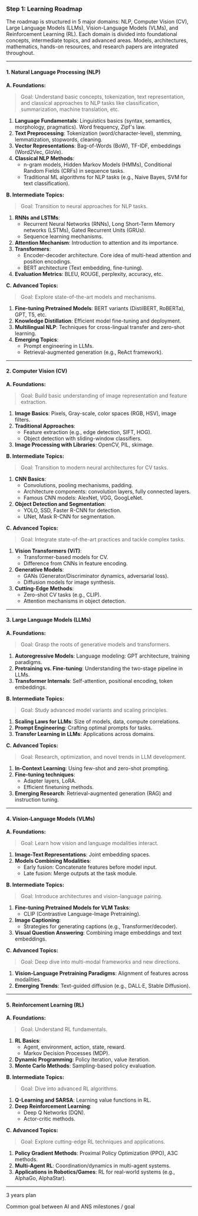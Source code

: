 
### **Step 1: Learning Roadmap**

The roadmap is structured in 5 major domains: NLP, Computer Vision (CV), Large Language Models (LLMs), Vision-Language Models (VLMs), and Reinforcement Learning (RL). Each domain is divided into foundational concepts, intermediate topics, and advanced areas. Models, architectures, mathematics, hands-on resources, and research papers are integrated throughout.

---

#### **1. Natural Language Processing (NLP)**

**A. Foundations:**  
> Goal: Understand basic concepts, tokenization, text representation, and classical approaches to NLP tasks like classification, summarization, machine translation, etc.

1. **Language Fundamentals**: Linguistics basics (syntax, semantics, morphology, pragmatics). Word frequency, Zipf's law.  
2. **Text Preprocessing**: Tokenization (word/character-level), stemming, lemmatization, stopwords, cleaning.  
3. **Vector Representations**: Bag-of-Words (BoW), TF-IDF, embeddings (Word2Vec, GloVe).  
4. **Classical NLP Methods**:  
    - n-gram models, Hidden Markov Models (HMMs), Conditional Random Fields (CRFs) in sequence tasks.  
    - Traditional ML algorithms for NLP tasks (e.g., Naive Bayes, SVM for text classification).

**B. Intermediate Topics:**  
> Goal: Transition to neural approaches for NLP tasks.

1. **RNNs and LSTMs**:  
    - Recurrent Neural Networks (RNNs), Long Short-Term Memory networks (LSTMs), Gated Recurrent Units (GRUs).  
    - Sequence learning mechanisms.  
2. **Attention Mechanism**: Introduction to attention and its importance.  
3. **Transformers**:  
    - Encoder-decoder architecture. Core idea of multi-head attention and position encodings.  
    - BERT architecture (Text embedding, fine-tuning).  
4. **Evaluation Metrics**: BLEU, ROUGE, perplexity, accuracy, etc.  

**C. Advanced Topics:**  
> Goal: Explore state-of-the-art models and mechanisms.  

1. **Fine-tuning Pretrained Models**: BERT variants (DistilBERT, RoBERTa), GPT, T5, etc.  
2. **Knowledge Distillation**: Efficient model fine-tuning and deployment.  
3. **Multilingual NLP**: Techniques for cross-lingual transfer and zero-shot learning.  
4. **Emerging Topics**:  
    - Prompt engineering in LLMs.  
    - Retrieval-augmented generation (e.g., ReAct framework).  

---
#### **2. Computer Vision (CV)**

**A. Foundations:**  
> Goal: Build basic understanding of image representation and feature extraction.

1. **Image Basics**: Pixels, Gray-scale, color spaces (RGB, HSV), image filters.  
2. **Traditional Approaches**:  
    - Feature extraction (e.g., edge detection, SIFT, HOG).  
    - Object detection with sliding-window classifiers.  
3. **Image Processing with Libraries**: OpenCV, PIL, skimage.  

**B. Intermediate Topics:**  
> Goal: Transition to modern neural architectures for CV tasks.

1. **CNN Basics**:  
    - Convolutions, pooling mechanisms, padding.  
    - Architecture components: convolution layers, fully connected layers.  
    - Famous CNN models: AlexNet, VGG, GoogLeNet.  
2. **Object Detection and Segmentation**:  
    - YOLO, SSD, Faster R-CNN for detection.  
    - UNet, Mask R-CNN for segmentation.  

**C. Advanced Topics:**  
> Goal: Integrate state-of-the-art practices and tackle complex tasks.

1. **Vision Transformers (ViT)**:  
    - Transformer-based models for CV.  
    - Difference from CNNs in feature encoding.  
2. **Generative Models**:  
    - GANs (Generator/Discriminator dynamics, adversarial loss).  
    - Diffusion models for image synthesis.  
3. **Cutting-Edge Methods**:  
    - Zero-shot CV tasks (e.g., CLIP).  
    - Attention mechanisms in object detection.

---
#### **3. Large Language Models (LLMs)**

**A. Foundations:**  
> Goal: Grasp the roots of generative models and transformers.

1. **Autoregressive Models**: Language modeling: GPT architecture, training paradigms.  
2. **Pretraining vs. Fine-tuning**: Understanding the two-stage pipeline in LLMs.  
3. **Transformer Internals**: Self-attention, positional encoding, token embeddings.  

**B. Intermediate Topics:**  
> Goal: Study advanced model variants and scaling principles.

1. **Scaling Laws for LLMs**: Size of models, data, compute correlations.  
2. **Prompt Engineering**: Crafting optimal prompts for tasks.  
3. **Transfer Learning in LLMs**: Applications across domains.  

**C. Advanced Topics:**  
> Goal: Research, optimization, and novel trends in LLM development.

1. **In-Context Learning**: Using few-shot and zero-shot prompting.  
2. **Fine-tuning techniques**:  
    - Adapter layers, LoRA.  
    - Efficient finetuning methods.  
3. **Emerging Research**: Retrieval-augmented generation (RAG) and instruction tuning.  

---

#### **4. Vision-Language Models (VLMs)**

**A. Foundations:**  
> Goal: Learn how vision and language modalities interact.

1. **Image-Text Representations**: Joint embedding spaces.  
2. **Models Combining Modalities**:  
    - Early fusion: Concatenate features before model input.  
    - Late fusion: Merge outputs at the task module.  

**B. Intermediate Topics:**  
> Goal: Introduce architectures and vision-language pairing.  

1. **Fine-tuning Pretrained Models for VLM Tasks**:  
    - CLIP (Contrastive Language-Image Pretraining).  
2. **Image Captioning**:  
    - Strategies for generating captions (e.g., Transformer/decoder).  
3. **Visual Question Answering**: Combining image embeddings and text embeddings.  

**C. Advanced Topics:**  
> Goal: Deep dive into multi-modal frameworks and new directions.  

1. **Vision-Language Pretraining Paradigms**: Alignment of features across modalities.  
2. **Emerging Trends**: Text-guided diffusion (e.g., DALL·E, Stable Diffusion).

---
#### **5. Reinforcement Learning (RL)**

**A. Foundations:**  
> Goal: Understand RL fundamentals.

1. **RL Basics**:  
    - Agent, environment, action, state, reward.  
    - Markov Decision Processes (MDP).  
2. **Dynamic Programming**: Policy iteration, value iteration.  
3. **Monte Carlo Methods**: Sampling-based policy evaluation.

**B. Intermediate Topics:**  
> Goal: Dive into advanced RL algorithms.

1. **Q-Learning and SARSA**: Learning value functions in RL.  
2. **Deep Reinforcement Learning**:  
    - Deep Q Networks (DQN).  
    - Actor-critic methods.  

**C. Advanced Topics:**  
> Goal: Explore cutting-edge RL techniques and applications.

1. **Policy Gradient Methods**: Proximal Policy Optimization (PPO), A3C methods.  
2. **Multi-Agent RL**: Coordination/dynamics in multi-agent systems.  
3. **Applications in Robotics/Games**: RL for real-world systems (e.g., AlphaGo, AlphaStar).  

---


3 years plan

Common goal between AI and ANS milestones / goal


